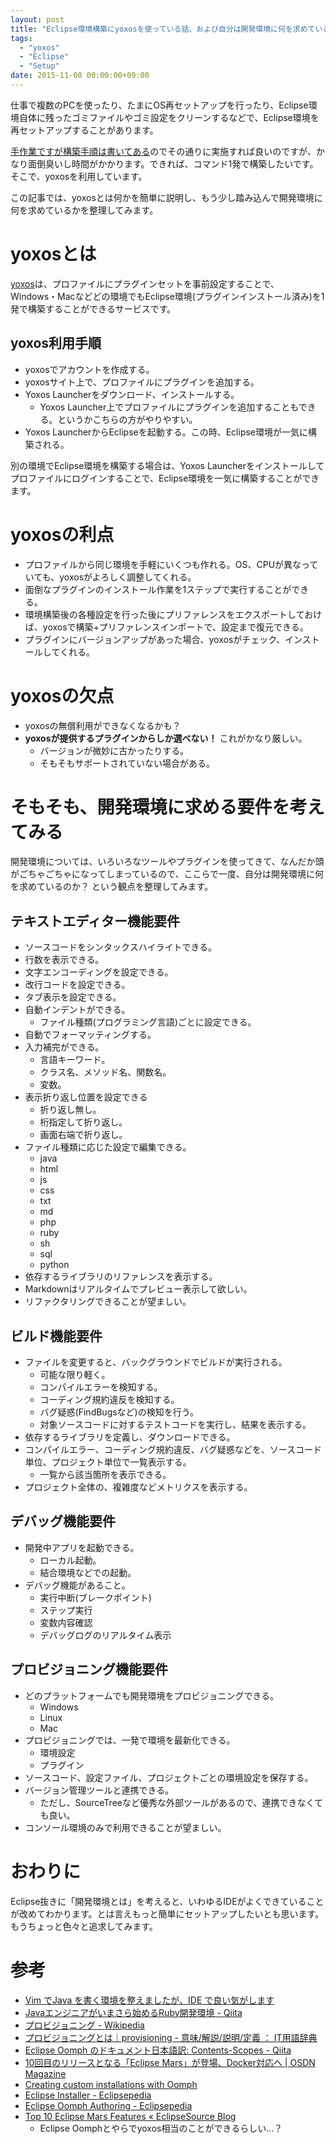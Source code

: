 ```yaml
---
layout: post
title: "Eclipse環境構築にyoxosを使っている話、および自分は開発環境に何を求めているのか？"
tags:
  - "yoxos"
  - "Eclipse"
  - "Setup"
date: 2015-11-08 00:00:00+09:00
---
```


仕事で複数のPCを使ったり、たまにOS再セットアップを行ったり、Eclipse環境自体に残ったゴミファイルやゴミ設定をクリーンするなどで、Eclipse環境を再セットアップすることがあります。

[手作業ですが構築手順は書いてある](http://blog.u6k.me/2012/10/java.html)のでその通りに実施すれば良いのですが、かなり面倒臭いし時間がかかります。できれば、コマンド1発で構築したいです。そこで、yoxosを利用しています。

この記事では、yoxosとは何かを簡単に説明し、もう少し踏み込んで開発環境に何を求めているかを整理してみます。

<!-- more -->

# yoxosとは

[yoxos](https://yoxos.eclipsesource.com/)は、プロファイルにプラグインセットを事前設定することで、Windows・Macなどどの環境でもEclipse環境(プラグインインストール済み)を1発で構築することができるサービスです。

## yoxos利用手順

* yoxosでアカウントを作成する。
* yoxosサイト上で、プロファイルにプラグインを追加する。
* Yoxos Launcherをダウンロード、インストールする。
	* Yoxos Launcher上でプロファイルにプラグインを追加することもできる。というかこちらの方がやりやすい。
* Yoxos LauncherからEclipseを起動する。この時、Eclipse環境が一気に構築される。

別の環境でEclipse環境を構築する場合は、Yoxos Launcherをインストールしてプロファイルにログインすることで、Eclipse環境を一気に構築することができます。

# yoxosの利点

* プロファイルから同じ環境を手軽にいくつも作れる。OS、CPUが異なっていても、yoxosがよろしく調整してくれる。
* 面倒なプラグインのインストール作業を1ステップで実行することができる。
* 環境構築後の各種設定を行った後にプリファレンスをエクスポートしておけば、yoxosで構築+プリファレンスインポートで、設定まで復元できる。
* プラグインにバージョンアップがあった場合、yoxosがチェック、インストールしてくれる。

# yoxosの欠点

* yoxosの無償利用ができなくなるかも？
* **yoxosが提供するプラグインからしか選べない！** これがかなり厳しい。
	* バージョンが微妙に古かったりする。
	* そもそもサポートされていない場合がある。

# そもそも、開発環境に求める要件を考えてみる

開発環境については、いろいろなツールやプラグインを使ってきて、なんだか頭がごちゃごちゃになってしまっているので、ここらで一度、自分は開発環境に何を求めているのか？ という観点を整理してみます。

## テキストエディター機能要件

* ソースコードをシンタックスハイライトできる。
* 行数を表示できる。
* 文字エンコーディングを設定できる。
* 改行コードを設定できる。
* タブ表示を設定できる。
* 自動インデントができる。
	* ファイル種類(プログラミング言語)ごとに設定できる。
* 自動でフォーマッティングする。
* 入力補完ができる。
	* 言語キーワード。
	* クラス名、メソッド名、関数名。
	* 変数。
* 表示折り返し位置を設定できる
	* 折り返し無し。
	* 桁指定して折り返し。
	* 画面右端で折り返し。
* ファイル種類に応じた設定で編集できる。
	* java
	* html
	* js
	* css
	* txt
	* md
	* php
	* ruby
	* sh
	* sql
	* python
* 依存するライブラリのリファレンスを表示する。
* Markdownはリアルタイムでプレビュー表示して欲しい。
* リファクタリングできることが望ましい。

## ビルド機能要件

* ファイルを変更すると、バックグラウンドでビルドが実行される。
	* 可能な限り軽く。
	* コンパイルエラーを検知する。
	* コーディング規約違反を検知する。
	* バグ疑惑(FindBugsなど)の検知を行う。
	* 対象ソースコードに対するテストコードを実行し、結果を表示する。
* 依存するライブラリを定義し、ダウンロードできる。
* コンパイルエラー、コーディング規約違反、バグ疑惑などを、ソースコード単位、プロジェクト単位で一覧表示する。
	* 一覧から該当箇所を表示できる。
* プロジェクト全体の、複雑度などメトリクスを表示する。

## デバッグ機能要件

* 開発中アプリを起動できる。
	* ローカル起動。
	* 結合環境などでの起動。
* デバッグ機能があること。
	* 実行中断(ブレークポイント)
	* ステップ実行
	* 変数内容確認
	* デバッグログのリアルタイム表示

## プロビジョニング機能要件

* どのプラットフォームでも開発環境をプロビジョニングできる。
	* Windows
	* Linux
	* Mac
* プロビジョニングでは、一発で環境を最新化できる。
	* 環境設定
	* プラグイン
* ソースコード、設定ファイル、プロジェクトごとの環境設定を保存する。
* バージョン管理ツールと連携できる。
	* ただし、SourceTreeなど優秀な外部ツールがあるので、連携できなくても良い。
* コンソール環境のみで利用できることが望ましい。

# おわりに

Eclipse抜きに「開発環境とは」を考えると、いわゆるIDEがよくできていることが改めてわかります。とは言えもっと簡単にセットアップしたいとも思います。もうちょっと色々と追求してみます。

# 参考

* [Vim でJava を書く環境を整えましたが、IDE で良い気がします](http://moznion.hatenadiary.com/entry/20130103/1357234061)
* [Javaエンジニアがいまさら始めるRuby開発環境 - Qiita](http://qiita.com/ko2ic/items/9204f5dba907dab37a1b)
* [プロビジョニング - Wikipedia](https://ja.wikipedia.org/wiki/%E3%83%97%E3%83%AD%E3%83%93%E3%82%B8%E3%83%A7%E3%83%8B%E3%83%B3%E3%82%B0)
* [プロビジョニングとは｜provisioning - 意味/解説/説明/定義 ： IT用語辞典](http://e-words.jp/w/%E3%83%97%E3%83%AD%E3%83%93%E3%82%B8%E3%83%A7%E3%83%8B%E3%83%B3%E3%82%B0.html)
* [Eclipse Oomph のドキュメント日本語訳: Contents-Scopes - Qiita](http://qiita.com/Mura-Mi/items/4a7019d164b9911ba866)
* [10回目のリリースとなる「Eclipse Mars」が登場、Docker対応へ | OSDN Magazine](http://osdn.jp/magazine/15/06/26/063000)
* [Creating custom installations with Oomph](http://www.winklerweb.net/index.php/blog/12-eclipse/20-creating-custom-installations-with-oomph)
* [Eclipse Installer - Eclipsepedia](http://wiki.eclipse.org/Eclipse_Installer)
* [Eclipse Oomph Authoring - Eclipsepedia](https://wiki.eclipse.org/Eclipse_Oomph_Authoring)
* [Top 10 Eclipse Mars Features « EclipseSource Blog](http://eclipsesource.com/blogs/2015/06/24/top-10-eclipse-mars-features/)
    * Eclipse Oomphとやらでyoxos相当のことができるらしい…？
